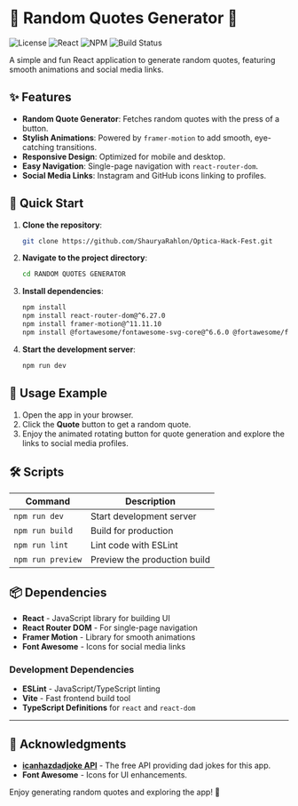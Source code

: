 # 🌟 Random Quotes Generator 🌟

![License](https://img.shields.io/badge/License-MIT-green.svg)
![React](https://img.shields.io/badge/React-18.3.1-blue.svg)
![NPM](https://img.shields.io/badge/NPM-v9.6.2-blue)
![Build Status](https://img.shields.io/badge/build-passing-brightgreen)

A simple and fun React application to generate random quotes, featuring smooth animations and social media links.

## ✨ Features

- **Random Quote Generator**: Fetches random quotes with the press of a button.
- **Stylish Animations**: Powered by `framer-motion` to add smooth, eye-catching transitions.
- **Responsive Design**: Optimized for mobile and desktop.
- **Easy Navigation**: Single-page navigation with `react-router-dom`.
- **Social Media Links**: Instagram and GitHub icons linking to profiles.

## 🚀 Quick Start

1. **Clone the repository**:

   ```bash
   git clone https://github.com/ShauryaRahlon/Optica-Hack-Fest.git
   ```

2. **Navigate to the project directory**:

   ```bash
   cd RANDOM QUOTES GENERATOR
   ```

3. **Install dependencies**:

   ```bash
   npm install
   npm install react-router-dom@^6.27.0
   npm install framer-motion@^11.11.10
   npm install @fortawesome/fontawesome-svg-core@^6.6.0 @fortawesome/free-brands-svg-icons@^6.6.0 @fortawesome/react-fontawesome@^0.2.2
   ```

4. **Start the development server**:
   ```bash
   npm run dev
   ```

## 📸 Usage Example

1. Open the app in your browser.
2. Click the **Quote** button to get a random quote.
3. Enjoy the animated rotating button for quote generation and explore the links to social media profiles.

## 🛠️ Scripts

| Command           | Description                  |
| ----------------- | ---------------------------- |
| `npm run dev`     | Start development server     |
| `npm run build`   | Build for production         |
| `npm run lint`    | Lint code with ESLint        |
| `npm run preview` | Preview the production build |

## 📦 Dependencies

- **React** - JavaScript library for building UI
- **React Router DOM** - For single-page navigation
- **Framer Motion** - Library for smooth animations
- **Font Awesome** - Icons for social media links

### Development Dependencies

- **ESLint** - JavaScript/TypeScript linting
- **Vite** - Fast frontend build tool
- **TypeScript Definitions** for `react` and `react-dom`

---

## 🙏 Acknowledgments

- **[icanhazdadjoke API](https://icanhazdadjoke.com/)** - The free API providing dad jokes for this app.
- **Font Awesome** - Icons for UI enhancements.

Enjoy generating random quotes and exploring the app! 🎉

